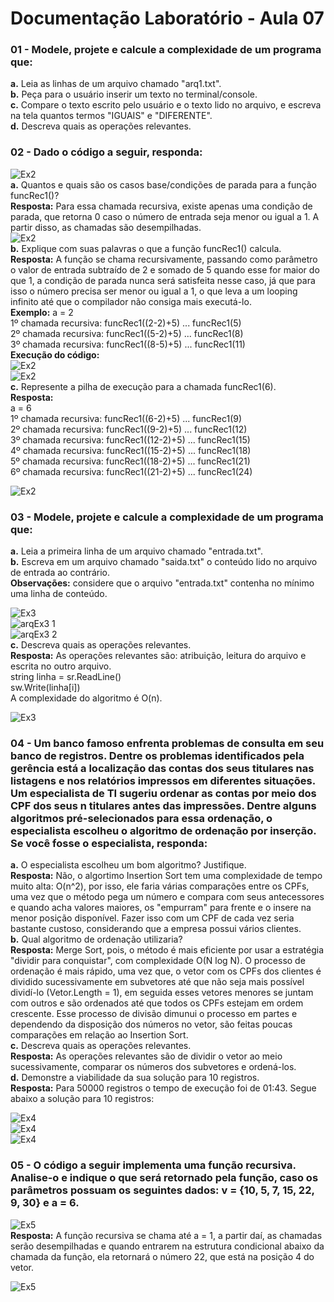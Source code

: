 # Documentação Laboratório - Aula 07

### 01 - Modele, projete e calcule a complexidade de um programa que:
**a.** Leia as linhas de um arquivo chamado "arq1.txt".  
**b.** Peça para o usuário inserir um texto no terminal/console.  
**c.** Compare o texto escrito pelo usuário e o texto lido no arquivo, e escreva na tela quantos termos "IGUAIS" e "DIFERENTE".  
**d.** Descreva quais as operações relevantes.   

### 02 - Dado o código a seguir, responda:
![Ex2](https://user-images.githubusercontent.com/97108963/197843649-21904d7c-529d-47b1-84e8-899313a555a3.PNG)  
**a.** Quantos e quais são os casos base/condições de parada para a função funcRec1()?  
**Resposta:** Para essa chamada recursiva, existe apenas uma condição de parada, que retorna 0 caso o número de entrada seja menor ou igual a 1. A partir disso, as chamadas são desempilhadas.    
![Ex2](https://user-images.githubusercontent.com/97108963/197845231-f7ec6e4b-5f31-47ef-8381-0b12f6853b7a.PNG)    
**b.** Explique com suas palavras o que a função funcRec1() calcula.  
**Resposta:** A função se chama recursivamente, passando como parâmetro o valor de entrada subtraído de 2 e somado de 5 quando esse for maior do que 1, a condição de parada nunca será satisfeita nesse caso, já que para isso o número precisa ser menor ou igual a 1, o que leva a um looping infinito até que o compilador não consiga mais executá-lo.  
**Exemplo:** a = 2  
1º chamada recursiva: funcRec1((2-2)+5) ... funcRec1(5)  
2º chamada recursiva: funcRec1((5-2)+5) ... funcRec1(8)  
3º chamada recursiva: funcRec1((8-5)+5) ... funcRec1(11)  
**Execução do código:**  
![Ex2](https://user-images.githubusercontent.com/97108963/198042500-fe0863cc-5038-42e8-8080-4408c8568cb2.PNG)  
![Ex2](https://user-images.githubusercontent.com/97108963/198042497-2a74d32b-a12c-41a8-a87a-af0091d3bc5d.PNG)  
**c.** Represente a pilha de execução para a chamada funcRec1(6).  
**Resposta:**  
a = 6  
1º chamada recursiva: funcRec1((6-2)+5) ... funcRec1(9)   
2º chamada recursiva: funcRec1((9-2)+5) ... funcRec1(12)  
3º chamada recursiva: funcRec1((12-2)+5) ... funcRec1(15)  
4º chamada recursiva: funcRec1((15-2)+5) ... funcRec1(18)  
5º chamada recursiva: funcRec1((18-2)+5) ... funcRec1(21)  
6º chamada recursiva: funcRec1((21-2)+5) ... funcRec1(24)  

![Ex2](https://user-images.githubusercontent.com/97108963/198102727-661eacbd-9e4a-4173-bd05-209008847ded.PNG)  

### 03 - Modele, projete e calcule a complexidade de um programa que:
**a.** Leia a primeira linha de um arquivo chamado "entrada.txt".  
**b.** Escreva em um arquivo chamado "saida.txt" o conteúdo lido no arquivo de entrada ao contrário.  
**Observações:** considere que o arquivo "entrada.txt" contenha no mínimo uma linha de conteúdo.

![Ex3](https://user-images.githubusercontent.com/97108963/197834072-bdc2d019-dd73-4302-85ba-8e650a279893.PNG)  
![arqEx3 1](https://user-images.githubusercontent.com/97108963/197834076-a14a6882-f7f1-4be1-b58e-65ad56f0b5b2.PNG)  
![arqEx3 2](https://user-images.githubusercontent.com/97108963/197834078-bc3122fe-f0ac-4267-828a-02980fa6200a.PNG)  
**c.** Descreva quais as operações relevantes.    
**Resposta:** As operações relevantes são: atribuição, leitura do arquivo e escrita no outro arquivo.   
string linha = sr.ReadLine()  
sw.Write(linha[i])  
A complexidade do algoritmo é O(n).  

![Ex3](https://user-images.githubusercontent.com/97108963/198102722-612b6940-9049-48f1-83bb-0ba5ca42f6d9.PNG)  

### 04 - Um banco famoso enfrenta problemas de consulta em seu banco de registros. Dentre os problemas identificados pela gerência está a localização das contas dos seus titulares nas listagens e nos relatórios impressos em diferentes situações. Um especialista de TI sugeriu ordenar as contas por meio dos CPF dos seus n titulares antes das impressões. Dentre alguns algoritmos pré-selecionados para essa ordenação, o especialista escolheu o algoritmo de ordenação por inserção. Se você fosse o especialista, responda:
**a.** O especialista escolheu um bom algoritmo? Justifique.  
**Resposta:** Não, o algortimo Insertion Sort tem uma complexidade de tempo muito alta: O(n^2), por isso, ele faria várias comparações entre os CPFs, uma vez que o método pega um número e compara com seus antecessores e quando acha valores maiores, os "empurram" para frente e o insere na menor posição disponível. Fazer isso com um CPF de cada vez seria bastante custoso, considerando que a empresa possui vários clientes.  
**b.** Qual algoritmo de ordenação utilizaria?  
**Resposta:** Merge Sort, pois, o método é mais eficiente por usar a estratégia "dividir para conquistar", com complexidade O(N log N). O processo de ordenação é mais rápido, uma vez que, o vetor com os CPFs dos clientes é dividido sucessivamente em subvetores até que não seja mais possível dividí-lo (Vetor.Length = 1), em seguida esses vetores menores se juntam com outros e são ordenados até que todos os CPFs estejam em ordem crescente. Esse processo de divisão dimunui o processo em partes e dependendo da disposição dos números no vetor, são feitas poucas comparações em relação ao Insertion Sort.  
**c.** Descreva quais as operações relevantes.  
**Resposta:** As operações relevantes são de dividir o vetor ao meio sucessivamente, comparar os números dos subvetores e ordená-los.  
**d.** Demonstre a viabilidade da sua solução para 10 registros.  
**Resposta:** Para 50000 registros o tempo de execução foi de 01:43. Segue abaixo a solução para 10 registros:

![Ex4](https://user-images.githubusercontent.com/97108963/198063908-35875572-f410-4d45-9192-091fc4fcb004.png)  
![Ex4](https://user-images.githubusercontent.com/97108963/198062923-26c059e4-6e47-4018-8ee2-e675b48ff193.PNG)  
![Ex4](https://user-images.githubusercontent.com/97108963/198062925-546a5cb8-7d73-440b-aee0-5981e78ee756.PNG)  

### 05 - O código a seguir implementa uma função recursiva. Analise-o e indique o que será retornado pela função, caso os parâmetros possuam os seguintes dados: v = {10, 5, 7, 15, 22, 9, 30} e a = 6.
![Ex5](https://user-images.githubusercontent.com/97108963/198041848-d4078d3a-e3eb-4ebd-b210-c503cc847558.PNG)  
**Resposta:** A função recursiva se chama até a = 1, a partir daí, as chamadas serão desempilhadas e quando entrarem na estrutura condicional abaixo da chamada da função, ela retornará o número 22, que está na posição 4 do vetor.

![Ex5](https://user-images.githubusercontent.com/97108963/198055123-151b64a7-9339-4a6e-9084-5dbd1bb06e68.PNG)  

